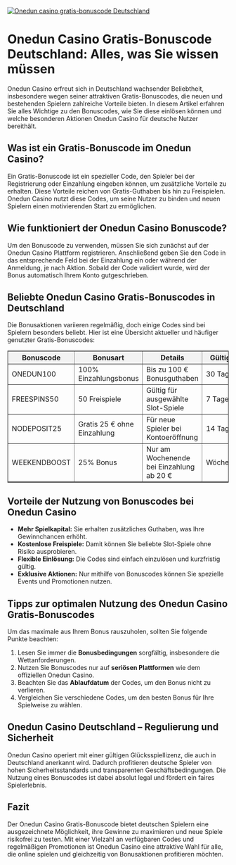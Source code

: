 [![Onedun casino gratis-bonuscode Deutschland](https://123-caf.pages.dev/gitsignup.png)](https://vrmoo.ru/Bt82HjjY)

<h1>Onedun Casino Gratis-Bonuscode Deutschland: Alles, was Sie wissen müssen</h1>  <p>Onedun Casino erfreut sich in Deutschland wachsender Beliebtheit, insbesondere wegen seiner attraktiven Gratis-Bonuscodes, die neuen und bestehenden Spielern zahlreiche Vorteile bieten. In diesem Artikel erfahren Sie alles Wichtige zu den Bonuscodes, wie Sie diese einlösen können und welche besonderen Aktionen Onedun Casino für deutsche Nutzer bereithält.</p>  <h2>Was ist ein Gratis-Bonuscode im Onedun Casino?</h2>  <p>Ein Gratis-Bonuscode ist ein spezieller Code, den Spieler bei der Registrierung oder Einzahlung eingeben können, um zusätzliche Vorteile zu erhalten. Diese Vorteile reichen von Gratis-Guthaben bis hin zu Freispielen. Onedun Casino nutzt diese Codes, um seine Nutzer zu binden und neuen Spielern einen motivierenden Start zu ermöglichen.</p>  <h2>Wie funktioniert der Onedun Casino Bonuscode?</h2>  <p>Um den Bonuscode zu verwenden, müssen Sie sich zunächst auf der Onedun Casino Plattform registrieren. Anschließend geben Sie den Code in das entsprechende Feld bei der Einzahlung ein oder während der Anmeldung, je nach Aktion. Sobald der Code validiert wurde, wird der Bonus automatisch Ihrem Konto gutgeschrieben.</p>  <h2>Beliebte Onedun Casino Gratis-Bonuscodes in Deutschland</h2>  <p>Die Bonusaktionen variieren regelmäßig, doch einige Codes sind bei Spielern besonders beliebt. Hier ist eine Übersicht aktueller und häufiger genutzter Gratis-Bonuscodes:</p>  <table border="1" cellpadding="8" cellspacing="0" style="border-collapse: collapse; width: 100%; max-width: 600px;">   <thead>     <tr style="background-color: #f2f2f2;">       <th>Bonuscode</th>       <th>Bonusart</th>       <th>Details</th>       <th>Gültigkeit</th>     </tr>   </thead>   <tbody>     <tr>       <td>ONEDUN100</td>       <td>100% Einzahlungsbonus</td>       <td>Bis zu 100 € Bonusguthaben</td>       <td>30 Tage</td>     </tr>     <tr>       <td>FREESPINS50</td>       <td>50 Freispiele</td>       <td>Gültig für ausgewählte Slot-Spiele</td>       <td>7 Tage</td>     </tr>     <tr>       <td>NODEPOSIT25</td>       <td>Gratis 25 € ohne Einzahlung</td>       <td>Für neue Spieler bei Kontoeröffnung</td>       <td>14 Tage</td>     </tr>     <tr>       <td>WEEKENDBOOST</td>       <td>25% Bonus</td>       <td>Nur am Wochenende bei Einzahlung ab 20 €</td>       <td>Wöchentlich</td>     </tr>   </tbody> </table>  <h2>Vorteile der Nutzung von Bonuscodes bei Onedun Casino</h2>  <ul>   <li><strong>Mehr Spielkapital:</strong> Sie erhalten zusätzliches Guthaben, was Ihre Gewinnchancen erhöht.</li>   <li><strong>Kostenlose Freispiele:</strong> Damit können Sie beliebte Slot-Spiele ohne Risiko ausprobieren.</li>   <li><strong>Flexible Einlösung:</strong> Die Codes sind einfach einzulösen und kurzfristig gültig.</li>   <li><strong>Exklusive Aktionen:</strong> Nur mithilfe von Bonuscodes können Sie spezielle Events und Promotionen nutzen.</li> </ul>  <h2>Tipps zur optimalen Nutzung des Onedun Casino Gratis-Bonuscodes</h2>  <p>Um das maximale aus Ihrem Bonus rauszuholen, sollten Sie folgende Punkte beachten:</p>  <ol>   <li>Lesen Sie immer die <strong>Bonusbedingungen</strong> sorgfältig, insbesondere die Wettanforderungen.</li>   <li>Nutzen Sie Bonuscodes nur auf <strong>seriösen Plattformen</strong> wie dem offiziellen Onedun Casino.</li>   <li>Beachten Sie das <strong>Ablaufdatum</strong> der Codes, um den Bonus nicht zu verlieren.</li>   <li>Vergleichen Sie verschiedene Codes, um den besten Bonus für Ihre Spielweise zu wählen.</li> </ol>  <h2>Onedun Casino Deutschland – Regulierung und Sicherheit</h2>  <p>Onedun Casino operiert mit einer gültigen Glücksspiellizenz, die auch in Deutschland anerkannt wird. Dadurch profitieren deutsche Spieler von hohen Sicherheitsstandards und transparenten Geschäftsbedingungen. Die Nutzung eines Bonuscodes ist dabei absolut legal und fördert ein faires Spielerlebnis.</p>  <h2>Fazit</h2>  <p>Der Onedun Casino Gratis-Bonuscode bietet deutschen Spielern eine ausgezeichnete Möglichkeit, ihre Gewinne zu maximieren und neue Spiele risikofrei zu testen. Mit einer Vielzahl an verfügbaren Codes und regelmäßigen Promotionen ist Onedun Casino eine attraktive Wahl für alle, die online spielen und gleichzeitig von Bonusaktionen profitieren möchten.</p>
